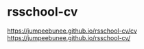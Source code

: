 # rsschool-cv
https://jumpeebunee.github.io/rsschool-cv/cv <br>
https://jumpeebunee.github.io/rsschool-cv/